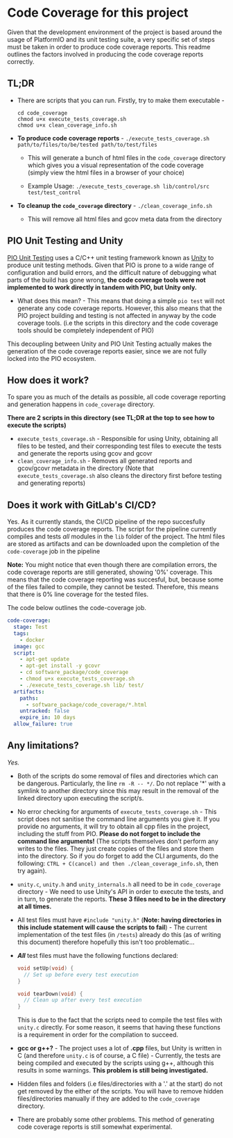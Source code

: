 # Code Coverage for this project

Given that the development environment of the project is based around
the usage of PlatformIO and its unit testing suite, a very specific set
of steps must be taken in order to produce code coverage reports. This
readme outlines the factors involved in producing the code coverage
reports correctly.

## TL;DR

- There are scripts that you can run. Firstly, try to make them
  executable -

  ```
  cd code_coverage
  chmod u+x execute_tests_coverage.sh
  chmod u+x clean_coverage_info.sh
  ```
- **To produce code coverage reports** - `./execute_tests_coverage.sh
  path/to/files/to/be/tested path/to/test/files`
  - This will generate a bunch of html files in the `code_coverage`
    directory which gives you a visual representation of the code
    coverage (simply view the html files in a browser of your choice)

  - Example Usage: `./execute_tests_coverage.sh lib/control/src
    test/test_control`

- **To cleanup the `code_coverage` directory** -
  `./clean_coverage_info.sh`
  - This will remove all html files and gcov meta data from the
    directory

## PIO Unit Testing and Unity

[PIO Unit Testing](https://docs.platformio.org/en/latest/plus/unit-testing.html)
uses a C/C++ unit testing framework known as
[Unity](https://github.com/ThrowTheSwitch/Unity) to produce unit testing
methods. Given that PIO is prone to a wide range of configuration and
build errors, and the difficult nature of debugging what parts of the
build has gone wrong, **the code coverage tools were not implemented to
work directly in tandem with PIO, but Unity only.**

- What does this mean? - This means that doing a simple `pio test` will
  not generate any code coverage reports. However, this also means that
  the PIO project building and testing is not affected in anyway by the
  code coverage tools. (i.e the scripts in this directory and the code
  coverage tools should be completely independent of PIO)

This decoupling between Unity and PIO Unit Testing actually makes the
generation of the code coverage reports easier, since we are not fully
locked into the PIO ecosystem.

## How does it work?

To spare you as much of the details as possible, all code coverage
reporting and generation happens in `code_coverage` directory.

**There are 2 scripts in this directory (see TL;DR at the top to see how
to execute the scripts)**
- `execute_tests_coverage.sh` - Responsible for using Unity, obtaining
  all files to be tested, and their corresponding test files to execute
  the tests and generate the reports using gcov and gcovr
- `clean_coverage_info.sh` - Removes all generated reports and
  gcov/gcovr metadata in the directory (Note that
  `execute_tests_coverage.sh` also cleans the directory first before
  testing and generating reports)

## Does it work with GitLab's CI/CD?

Yes. As it currently stands, the CI/CD pipeline of the repo succesfully
produces the code coverage reports. The script for the pipeline
currently compiles and tests _all_ modules in the `lib` folder of the
project. The html files are stored as artifacts and can be downloaded
upon the completion of the `code-coverage` job in the pipeline

**Note:** You might notice that even though there are compilation
errors, the code coverage reports are still generated, showing '0%'
coverage. This means that the code coverage reporting was succesful,
but, because some of the files failed to compile, they cannot be tested.
Therefore, this means that there is 0% line coverage for the tested
files.

The code below outlines the code-coverage job.

```yml
code-coverage:
  stage: Test
  tags:
    - docker
  image: gcc
  script:
    - apt-get update
    - apt-get install -y gcovr
    - cd software_package/code_coverage
    - chmod u+x execute_tests_coverage.sh
    - ./execute_tests_coverage.sh lib/ test/
  artifacts:
    paths:
      - software_package/code_coverage/*.html
    untracked: false
    expire_in: 10 days
  allow_failure: true

```

## Any limitations?

_*Yes.*_
- Both of the scripts do some removal of files and directories which can
  be dangerous. Particularly, the line `rm -R -- */`. Do not replace '*'
  with a symlink to another directory since this may result in the
  removal of the linked directory upon executing the script/s.

- No error checking for arguments of `execute_tests_coverage.sh` - This
  script does not sanitise the command line arguments you give it. If
  you provide no arguments, it will try to obtain all cpp files in the
  project, including the stuff from PIO. **Please do not forget to
  include the command line arguments!** (The scripts themselves don't
  perform any writes to the files. They just create copies of the files
  and store them into the directory. So if you do forget to add the CLI
  arguments, do the following: `CTRL + C(cancel) and then
  ./clean_coverage_info.sh`, then try again).

- `unity.c`, `unity.h` and `unity_internals.h` all need to be in
  `code_coverage` directory - We need to use Unity's API in order to
  execute the tests, and in turn, to generate the reports. **These 3
  files need to be in the directory at all times.**

- All test files must have `#include "unity.h"` (**Note: having
  directories in this include statement will cause the scripts to
  fail**) - The current implementation of the test files (in `/tests`)
  already do this (as of writing this document) therefore hopefully this
  isn't too problematic...

- **_All_** test files must have the following functions declared:

  ```c
  void setUp(void) {
    // Set up before every test execution
  }

  void tearDown(void) {
    // Clean up after every test execution
  }
  ```

  This is due to the fact that the scripts need to compile the test
  files with `unity.c` directly. For some reason, it seems that having
  these functions is a requirement in order for the compilation to
  succeed.

- **gcc or g++?** - The project uses a lot of **.cpp** files, but Unity
  is written in C (and therefore `unity.c` is of course, a C file) -
  Currently, the tests are being compiled and executed by the scripts
  using g++, although this results in some warnings. **This problem is
  still being investigated.**

- Hidden files and folders (i.e files/directories with a '.' at the
  start) do not get removed by the either of the scripts. You will have
  to remove hidden files/directories manually if they are added to the
  `code_coverage` directory.

- There are probably some other problems. This method of generating code
  coverage reports is still somewhat experimental.


